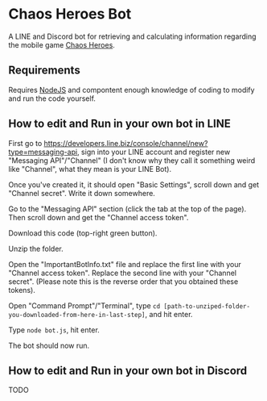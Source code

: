 # Chaos Heroes Bot
A LINE and Discord bot for retrieving and calculating information regarding the mobile game [Chaos Heroes](https://apps.apple.com/us/app/chaos-heroes/id1492673616).

## Requirements

Requires [NodeJS](https://nodejs.org/en/) and compontent enough knowledge of coding to modify and run the code yourself.

## How to edit and Run in your own bot in LINE

First go to https://developers.line.biz/console/channel/new?type=messaging-api, sign into your LINE account and register new "Messaging API"/"Channel" (I don't know why they call it something weird like "Channel", what they mean is your LINE Bot).

Once you've created it, it should open "Basic Settings", scroll down and get "Channel secret". Write it down somewhere.

Go to the "Messaging API" section (click the tab at the top of the page). Then scroll down and get the "Channel access token".

Download this code (top-right green button).

Unzip the folder.

Open the "ImportantBotInfo.txt" file and replace the first line with your "Channel access token". Replace the second line with your "Channel secret". (Please note this is the reverse order that you obtained these tokens).

Open "Command Prompt"/"Terminal", type `cd [path-to-unziped-folder-you-downloaded-from-here-in-last-step]`, and hit enter.

Type `node bot.js`, hit enter.

The bot should now run.

## How to edit and Run in your own bot in Discord

TODO
